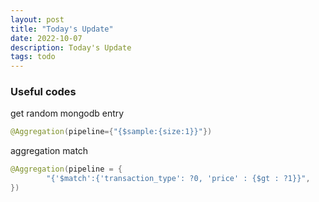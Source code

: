 ```yaml
---
layout: post
title: "Today's Update"
date: 2022-10-07
description: Today's Update
tags: todo
---
```


### Useful codes


get random mongodb entry

```java
@Aggregation(pipeline={"{$sample:{size:1}}"})
```


aggregation match

```java
@Aggregation(pipeline = {
        "{'$match':{'transaction_type': ?0, 'price' : {$gt : ?1}}",
})
```